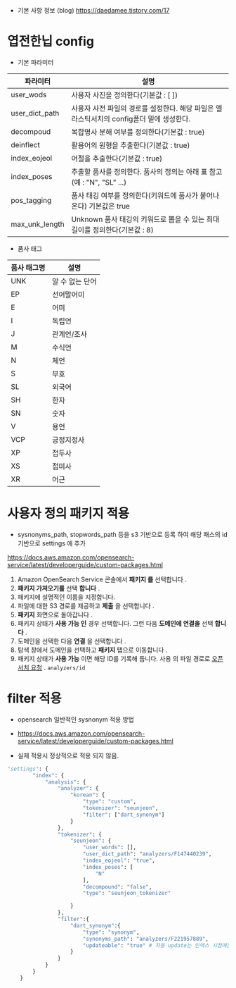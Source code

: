 
- 기본 사항 정보 (blog)
https://daedamee.tistory.com/17

# 엽전한닙 config



- 기본 파라미터 

| 파라미터       | 설명                                                         |
| -------------- | ------------------------------------------------------------ |
| user_wods      | 사용자 사진을 정의한다(기본값 : [ ])                         |
| user_dict_path | 사용자 사전 파일의 경로를 설정한다. 해당 파일은 엘라스틱서치의 config폴더 밑에 생성한다. |
| decompoud      | 복합명사 분해 여부를 정의한다(기본값 : true)                 |
| deinflect      | 활용어의 원형을 추출한다(기본값 : true)                      |
| index_eojeol   | 어절을 추출한다(기본값 : true)                               |
| index_poses    | 추출할 품사를 정의한다. 품사의 정의는 아래 표 참고 (예 : "N", "SL" ...) |
| pos_tagging    | 품사 태깅 여부를 정의한다(키워드에 품사가 붙어나온다) 기본값은 true |
| max_unk_length | Unknown 품사 태깅의 키워드로 뽑을 수 있는 최대 길이를 정의한다(기본값 : 8) |

 

- 품사 태그

| 품사 태그명 | 설명            |
| ----------- | --------------- |
| UNK         | 알 수 없는 단어 |
| EP          | 선어말어미      |
| E           | 어미            |
| I           | 독립언          |
| J           | 관계언/조사     |
| M           | 수식언          |
| N           | 체언            |
| S           | 부호            |
| SL          | 외국어          |
| SH          | 한자            |
| SN          | 숫자            |
| V           | 용언            |
| VCP         | 긍정지정사      |
| XP          | 접두사          |
| XS          | 접미사          |
| XR          | 어근            |

 





# 사용자 정의 패키지 적용 

- sysnonyms_path, stopwords_path 등을 s3 기반으로 등록 하여 해당 패스의 id 기반으로 settings 에 추가 

https://docs.aws.amazon.com/opensearch-service/latest/developerguide/custom-packages.html



1. Amazon OpenSearch Service 콘솔에서 **패키지 를** 선택합니다 .
2. **패키지 가져오기를** 선택 **합니다** .
3. 패키지에 설명적인 이름을 지정합니다.
4. 파일에 대한 S3 경로를 제공하고 **제출** 을 선택합니다 .
5. **패키지** 화면으로 돌아갑니다 .
6. 패키지 상태가 **사용 가능 인** 경우 선택합니다. 그런 다음 **도메인에 연결을** 선택 **합니다** .
7. 도메인을 선택한 다음 **연결** 을 선택합니다 .
8. 탐색 창에서 도메인을 선택하고 **패키지** 탭으로 이동합니다 .
9. 패키지 상태가 **사용 가능** 이면 해당 ID를 기록해 둡니다. 사용 의 파일 경로로 [오픈 서치 요청](https://docs.aws.amazon.com/opensearch-service/latest/developerguide/custom-packages.html#custom-packages-using) . `analyzers/id`



#  filter 적용

- opensearch 일반적인 sysnonym 적용 방법 
- https://docs.aws.amazon.com/opensearch-service/latest/developerguide/custom-packages.html



- 실제 적용시 정상적으로 적용 되지 않음. 

```python
"settings": {
        "index": {
            "analysis": {
                "analyzer": {
                    "korean": {
                        "type": "custom",
                        "tokenizer": "seunjeon",
                        "filter": ["dart_synonym"]
                    }
                },
                "tokenizer": {
                    "seunjeon": {
                        "user_words": [],
                        "user_dict_path": "analyzers/F147440239",
                        "index_eojeol": "true",
                        "index_poses": [
                            "N"
                        ],
                        "decompound": "false",
                        "type": "seunjeon_tokenizer"

                    }
                },
                "filter":{
                    "dart_synonym":{
                        "type": "synonym",
                        "synonyms_path": "analyzers/F221957889",
                        "updateable": "true" # 자동 update는 인덱스 시점에는 적용 할 수 없으며 search 시점에 적용 
                    }
                }
            }
        }
    }
```

